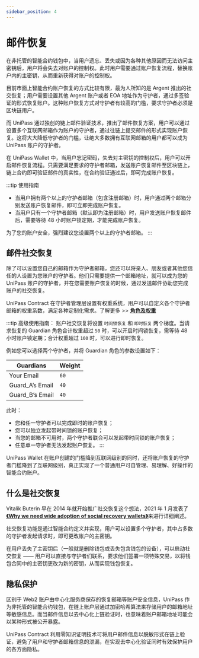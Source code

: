```yaml
---
sidebar_position: 4
---
```


# 邮件恢复

在非托管的智能合约钱包中，当用户遗忘、丢失或因为各种其他原因而无法访问主密钥后，用户将会失去对账户的控制权。此时用户需要通过账户恢复流程，替换账户内的主密钥，从而重新获得对账户的控制权。

目前市面上智能合约账户恢复的方式比较有限，最为人所知的是 Argent 推出的社交恢复；用户需要设置其他 Argent 账户或者 EOA 地址作为守护者，通过多签验证的形式恢复账户。这种账户恢复方式对守护者有较高的门槛，要求守护者必须是区块链用户。

而 UniPass 通过独创的链上邮件验证技术，推出了邮件恢复方案，用户可以通过设置多个互联网邮箱作为账户的守护者，通过往链上提交邮件的形式实现账户恢复。这将大大降低守护者的门槛，让绝大多数拥有互联网邮箱的用户都可以成为 UniPass 账户的守护者。

在 UniPass Wallet 中，当用户忘记密码，失去对主密钥的控制权后，用户可以开启邮件恢复流程。只需要满足要求的守护者邮箱，发送账户恢复邮件至区块链上，链上合约即可验证邮件的真实性，在合约验证通过后，即可完成账户恢复。

:::tip 使用指南

- 当用户拥有两个以上的守护者邮箱（包含注册邮箱）时，用户通过两个邮箱分别发送账户恢复邮件，即可立即完成账户恢复。
- 当用户只有一个守护者邮箱（默认即为注册邮箱）时，用户发送账户恢复邮件后，需要等待 48 小时账户锁定期，才能完成账户恢复。

为了您的账户安全，强烈建议您设置两个以上的守护者邮箱。
:::

## 邮件社交恢复

除了可以设置您自己的邮箱作为守护者邮箱，您还可以将亲人、朋友或者其他您信任的人设置为您账户的守护者。他们只需要提供一个邮箱地址，就可以成为您的 UniPass 账户的守护者，并在您需要账户恢复的时候，通过发送邮件协助您完成账户的社交恢复。

UniPass Contract 在守护者管理层设置有权重系统，用户可以自定义各个守护者邮箱的权重系数，满足各种定制化需求。了解更多 >> [**角色及权重**](../contract/02-key-management.md)


:::tip 高级使用指南：
账户社交恢复将设置 `时间锁恢复` 和 `即时恢复` 两个梯度。当请求恢复的 Guardian 角色合计权重超过 `50` 时，可以开启时间锁恢复，需等待 48 小时账户锁定期；合计权重超过 `100` 时，可以进行即时恢复。

例如您可以选择两个守护者，并将 Guardian 角色的参数设置如下：

| Guardians | Weight |
|--|--|
| Your Email |`60`|
| Guard_A’s Email |`40`|
| Guard_B’s Email |`40`|

此时：
- 您和任一守护者可以完成即时的账户恢复；
- 您可以独立发起带时间锁的账户恢复；
- 当您的邮箱不可用时，两个守护者联合可以发起带时间锁的账户恢复；
- 任意单一守护者无法发起账户恢复。
:::

UniPass Wallet 在账户创建的门槛降到互联网级别的同时，还将账户恢复的守护者门槛降到了互联网级别，真正实现了一个普通用户可自管理、易理解、好操作的智能合约账户。

## 什么是社交恢复

Vitalik Buterin 早在 2014 年就开始推广社交恢复这个想法，2021 年 1 月发表了[**《Why we need wide adoption of social recovery wallets》**](https://vitalik.ca/general/2021/01/11/recovery.html)来进行详细阐述。

社交恢复功能是通过智能合约定义并实现，用户可以设置多个守护者，其中占多数的守护者发起请求时，即可更改帐户的主密钥。

在用户丢失了主密钥后（一般就是删除钱包或丢失包含钱包的设备），可以启动社交恢复 —— 用户可以直接与守护者们联系，要求他们签署一项特殊交易，以将钱包合同中的主密钥更改为新的密钥，从而实现钱包恢复。

## 隐私保护

区别于 Web2 账户由中心化服务商保存的恢复邮箱等账户安全信息，UniPass 作为非托管的智能合约钱包，在链上账户层通过加密哈希算法来存储用户的邮箱地址等敏感信息。而当邮件信息以去中心化上链验证时，也意味着账户邮箱地址可能会以某种形式被公开暴露。

UniPass Contract 利用零知识证明技术可将用户邮件信息以脱敏形式在链上验证，避免了用户和守护者邮箱信息的泄漏，在实现去中心化验证同时有效保护用户的各方面隐私。